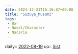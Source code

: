 ```yaml
---
date: 2024-12-21T15:16:07+09:00
title: "Suzuya_Musumi"
tags:
 - Bar
 - Novel/Character
 - Nacaria
---
```


daily:: [2022-08-19](Daily_Note/2022-08-19.md)
up:: [Sist](Sist.md)



